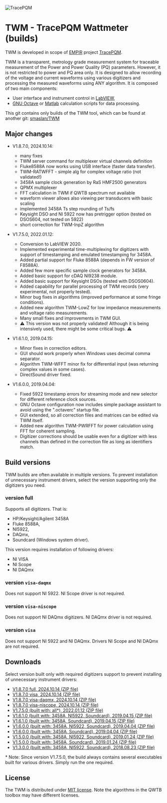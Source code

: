 ![TracePQM](./imgz/logo_final_male_v1.png)

# TWM - TracePQM Wattmeter (builds)

TWM is developed in scope of [EMPIR](https://msu.euramet.org/calls.html) project [TracePQM](http://tracepqm.cmi.cz/).

TWM is a transparent, metrology grade measurement system for traceable measurement of the Power and Power Quality (PQ) parameters. However, it is not restricted to power and PQ area only. It is designed to allow recording of the voltage and current waveforms using various digitizers and processing the measured waveforms using ANY algorithm. It is composed of two main components:
- User interface and instrument control in [LabVIEW](http://www.ni.com/labview/),
- [GNU Octave](https://www.gnu.org/software/octave/) or [Matlab](https://uk.mathworks.com/products/matlab.html) calculation scripts for data processing.

This git contains only builds of the TWM tool, which can be found at another git: [smaslan/TWM](https://github.com/smaslan/TWM) 


## Major changes
- V1.8.7.0, 2024.10.14:
  - many fixes
  - TWM server command for multiplexer virtual channels definition
  - Fluke8588A now works using USB interface (faster data transfer).
  - TWM-RATWFFT - simple alg for complex voltage ratio (not validated!)
  - 3458A sample clock generation by RaS HMF2500 generators
  - QPMX multiplexer
  - FFT calculation in TWM if QWTB spectrum not available
  - waveform viewer allows also viewing per transducers with basic scaling
  - implemented 3458A Ts step rounding of Ts/fs
  - Keysight DSO and NI 5922 now has pretrigger option (tested on DSOS604, not tested on 5922)
  - short correction for TWM-InpZ algorithm

- V1.7.5.0, 2022.01.12:
  - Conversion to LabVIEW 2020.
  - Implemented experimental time-multiplexing for digitizers with support of timestamping and emulated timestamping for 3458A.
  - Added partial support for Fluke 8588A (depends in FW version of F8588A).
  - Added few more specific sample clock generators for 3458A.
  - Added basic support for cDAQ NI9238 module.
  - Added basic support for Keysight DSOs (tested with DSOS0604).
  - Added capability for parallel processing of TWM records (very experimental, not properly tested).
  - Minor bug fixes in algorithms (improved performance at some fringe conditions).
  - Added new algorithm TWM-LowZ for low impedance measurements and voltage ratio measurements.
  - Many small fixes and improvements in TWM GUI.
  - :warning: This version was not properly validated! Although it is being intensively used, there might be some critical bugs. :warning:

- V1.6.1.0, 2019.04.15:
  - Minor fixes in correction editors.
  - GUI should work properly when Windows uses decimal comma separator.
  - Algorithm TWM-WFFT minor fix for differential input (was returning complex values in some cases).
  - DirectSound driver fixed.
  
- V1.6.0.0, 2019.04.04:
  - Fixed 5922 timestamp errors for streaming mode and new selector for different reference clock sources.
  - GNU Octave configuration now includes simple package assistant to avoid using the ".octaverc" startup file.
  - GUI extended, so all correction files and matrices can be edited via TWM itself.
  - Added new algorithm TWM-PWRFFT for power calculation using FFT for coherent sampling.
  - Digitizer corrections should be usable even for a digitizer with less channels than defined in the correction file as long as identifiers match.

## Build versions
TWM builds are often available in multiple versions. To prevent installation of unnecessary instrument drivers,
select the version supporting only the digitizers you need.

### version full
Supports all digitizers. That is:

- HP/Keysight/Agilent 3458A
- Fluke 8588A,
- NI5922,
- DAQmx,
- Soundcard (Windows system driver).

This version requires installation of following drivers:

- NI VISA
- NI Scope
- NI DAQmx

### version `visa-daqmx`
Does not support NI 5922. NI Scope driver is not required.

### version `visa-niscope`
Does not support NI DAQmx digitizers. NI DAQmx driver is not required.

### version `visa`
Does not support NI 5922 and NI DAQmx. Drivers NI Scope and NI DAQmx are not required.

## Downloads

Select version built only with required digitizers support to prevent installing of unnecessary instrument drivers:

- [V1.8.7.0 full, 2024.10.14 (ZIP file)](./builds/TWM-1.8.7.0-full.zip)
- [V1.8.7.0 visa, 2024.10.14 (ZIP file)](./builds/TWM-1.8.7.0-visa.zip)
- [V1.8.7.0 visa-daqmx, 2024.10.14 (ZIP file)](./builds/TWM-1.8.7.0-visa-daqmx.zip)
- [V1.8.7.0 visa-niscope, 2024.10.14 (ZIP file)](./builds/TWM-1.8.7.0-visa-niscope.zip)
- [V1.7.5.0 (built with: all*), 2022.01.12 (ZIP file)](./builds/TWM-1.7.5.0-full.zip)
- [V1.6.1.0 (built with: 3458A, NI5922, Soundcard), 2019.04.15 (ZIP file)](./builds/TWM-1.6.1.0-full.zip)
- [V1.6.1.0 (built with: 3458A, Soundcard), 2019.04.15 (ZIP file)](./builds/TWM-1.6.1.0-visa.zip)
- [V1.6.0.0 (built with: 3458A, NI5922, Soundcard), 2019.04.04 (ZIP file)](./builds/TWM-1.6.0.0-full.zip)
- [V1.6.0.0 (built with: 3458A, Soundcard), 2019.04.04 (ZIP file)](./builds/TWM-1.6.0.0-visa.zip)
- [V1.5.0.0 (built with: 3458A, NI5922, Soundcard), 2019.01.24 (ZIP file)](./builds/TWM-1.5.0.0-full.zip)
- [V1.5.0.0 (built with: 3458A, Soundcard), 2019.01.24 (ZIP file)](./builds/TWM-1.5.0.0-visa.zip)
- [V1.3.0.0 (built with: 3458A, NI5922, Soundcard), 2018.08.23 (ZIP file)](./builds/TWM-1.3.0.0-full.zip)

\* Note: Since version V1.7.5.0, the build always contains several executables built for various drivers. Simply run the one required.


## License
The TWM is distributed under [MIT license](./LICENSE.txt). Note the algorithms in the QWTB toolbox may have different licenses. 
  
  
